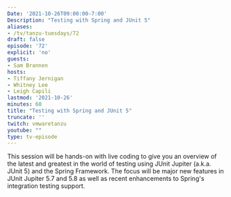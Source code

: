 ```yaml
---
Date: '2021-10-26T09:00:00-7:00'
Description: "Testing with Spring and JUnit 5"
aliases:
- /tv/tanzu-tuesdays/72
draft: false
episode: '72'
explicit: 'no'
guests:
- Sam Brannen
hosts:
- Tiffany Jernigan
- Whitney Lee
- Leigh Capili
lastmod: '2021-10-26'
minutes: 60
title: "Testing with Spring and JUnit 5"
truncate: ''
twitch: vmwaretanzu
youtube: ""
type: tv-episode
---
```


This session will be hands-on with live coding to give you an overview of the latest and greatest in the world of testing using JUnit Jupiter (a.k.a. JUnit 5) and the Spring Framework.  The focus will be major new features in JUnit Jupiter 5.7 and 5.8 as well as recent enhancements to Spring's integration testing support.